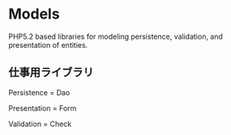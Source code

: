 Models
======

PHP5.2 based libraries for modeling persistence, validation, and presentation of entities. 

仕事用ライブラリ
-------------

Persistence = Dao

Presentation = Form

Validation = Check
